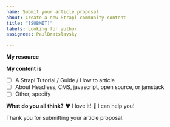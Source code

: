 ```yaml
---
name: Submit your article proposal
about: Create a new Strapi community content
title: "[SUBMIT]"
labels: Looking for author
assignees: PaulBratslavsky

---
```


**My resource**
<!--
Hello 👋 

Before you start, please make sure your issue is understandable and reproducible.
To make your issue readable make sure you use valid Markdown syntax.

Please describe what your article will be about in few sentences and include an outline with the main topics covered in the article.

Here is an example:
Outline
Introduction
Auth Providers
what is an auth provider
benefits
examples of auth providers
Introducing Auth0
Setting up a Strapi project
Integrating Auth0 as auth provider
Setting up Gridsome/Nuxt project
Integrating Strapi API with Gridsome/Nuxt
Conclusion

-->

**My content is**

- [ ] A Strapi Tutorial / Guide / How to article
- [ ] About Headless, CMS, javascript, open source, or jamstack
- [ ] Other, specify

**What do you all think?**
❤️ I love it!
🚀 I can help you!

Thank you for submitting your article proposal.
